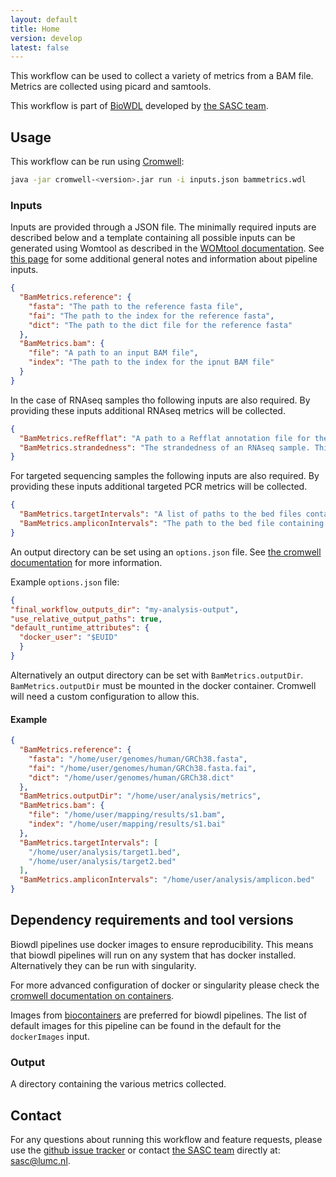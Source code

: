 ```yaml
---
layout: default
title: Home
version: develop
latest: false
---
```


This workflow can be used to collect a variety of metrics from a BAM file.
Metrics are collected using picard and samtools.

This workflow is part of [BioWDL](https://biowdl.github.io/)
developed by [the SASC team](http://sasc.lumc.nl/).

## Usage
This workflow can be run using
[Cromwell](http://cromwell.readthedocs.io/en/stable/):
```bash
java -jar cromwell-<version>.jar run -i inputs.json bammetrics.wdl
```

### Inputs
Inputs are provided through a JSON file. The minimally required inputs are
described below and a template containing all possible inputs can be generated
using Womtool as described in the
[WOMtool documentation](http://cromwell.readthedocs.io/en/stable/WOMtool/).
See [this page](/inputs.html) for some additional general notes and information
about pipeline inputs.

```json
{
  "BamMetrics.reference": {
    "fasta": "The path to the reference fasta file",
    "fai": "The path to the index for the reference fasta",
    "dict": "The path to the dict file for the reference fasta"
  },
  "BamMetrics.bam": {
    "file": "A path to an input BAM file",
    "index": "The path to the index for the ipnut BAM file"
  }
}
```

In the case of RNAseq samples tho following inputs are also required. By
providing these inputs additional RNAseq metrics will be collected.
```json
{
  "BamMetrics.refRefflat": "A path to a Refflat annotation file for the reference",
  "BamMetrics.strandedness": "The strandedness of an RNAseq sample. This should be on of 'None', 'FR' (forward-reverse) or 'RF' (reverse-forward), defaults to 'None'"
}
```

For targeted sequencing samples the following inputs are also required. By
providing these inputs additional targeted PCR metrics will be collected.
```json
{
  "BamMetrics.targetIntervals": "A list of paths to the bed files containing the target regions",
  "BamMetrics.ampliconIntervals": "The path to the bed file containing the amplicon regions"
}
```
An output directory can be set using an `options.json` file. See [the
cromwell documentation](
https://cromwell.readthedocs.io/en/stable/wf_options/Overview/) for more
information.

Example `options.json` file:
```JSON
{
"final_workflow_outputs_dir": "my-analysis-output",
"use_relative_output_paths": true,
"default_runtime_attributes": {
  "docker_user": "$EUID"
  }
}
```
Alternatively an output directory can be set with `BamMetrics.outputDir`.
`BamMetrics.outputDir` must be mounted in the docker container. Cromwell will
need a custom configuration to allow this.

#### Example
```json
{
  "BamMetrics.reference": {
    "fasta": "/home/user/genomes/human/GRCh38.fasta",
    "fai": "/home/user/genomes/human/GRCh38.fasta.fai",
    "dict": "/home/user/genomes/human/GRCh38.dict"
  },
  "BamMetrics.outputDir": "/home/user/analysis/metrics",
  "BamMetrics.bam": {
    "file": "/home/user/mapping/results/s1.bam",
    "index": "/home/user/mapping/results/s1.bai"
  },
  "BamMetrics.targetIntervals": [
    "/home/user/analysis/target1.bed",
    "/home/user/analysis/target2.bed"
  ],
  "BamMetrics.ampliconIntervals": "/home/user/analysis/amplicon.bed"
}
```

## Dependency requirements and tool versions
Biowdl pipelines use docker images to ensure  reproducibility. This
means that biowdl pipelines will run on any system that has docker
installed. Alternatively they can be run with singularity.

For more advanced configuration of docker or singularity please check
the [cromwell documentation on containers](
https://cromwell.readthedocs.io/en/stable/tutorials/Containers/).

Images from [biocontainers](https://biocontainers.pro) are preferred for
biowdl pipelines. The list of default images for this pipeline can be
found in the default for the `dockerImages` input.

### Output
A directory containing the various metrics collected.

## Contact
<p>
  <!-- Obscure e-mail address for spammers -->
For any questions about running this workflow and feature requests, please use
the
<a href='https://github.com/biowdl/bammetrics/issues'>github issue tracker</a>
or contact
<a href='http://sasc.lumc.nl/'>the SASC team</a> directly at: <a href='&#109;&#97;&#105;&#108;&#116;&#111;&#58;&#115;&#97;&#115;&#99;&#64;&#108;&#117;&#109;&#99;&#46;&#110;&#108;'>
&#115;&#97;&#115;&#99;&#64;&#108;&#117;&#109;&#99;&#46;&#110;&#108;</a>.
</p>
